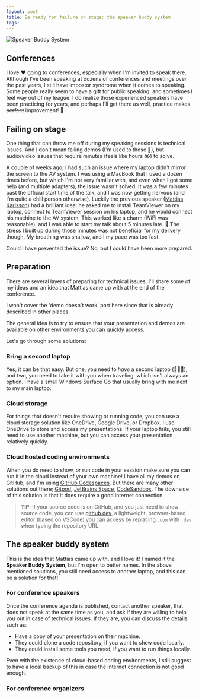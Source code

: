 ```yaml
---
layout: post
title: Be ready for failure on stage: the speaker buddy system
tags: 
---
```



<img class="u-max-full-width" itemprop="image" src="{{ site.url }}/assets/2022/11/22/.png" alt="Speaker Buddy System">

<!--more-->

## Conferences

I love ❤️ going to conferences, especially when I'm invited to speak there. Although I've been speaking at dozens of conferences and meetings over the past years, I still have impostor syndrome when it comes to speaking. Some people really seem to have a gift for public speaking, and sometimes I feel way out of my league. I do realize those experienced speakers have been practicing for years, and perhaps I'll get there as well, practice makes ~~perfect~~ improvement! 💪


## Failing on stage

One thing that can throw me off during my speaking sessions is technical issues. And I don't mean failing demos (I'm used to those 🫠), but audio/video issues that require minutes (feels like hours 😭) to solve.

A couple of weeks ago, I had such an issue where my laptop didn't mirror the screen to the AV system. I was using a MacBook that I used a dozen times before, but which I'm not very familiar with, and even when I got some help (and multiple adapters), the issue wasn't solved. It was a few minutes past the official start time of the talk, and I was now getting nervous (and I'm quite a chill person otherwise). Luckily the previous speaker ([Mattias Karlsson]()) had a brilliant idea: he asked me to install TeamViewer on my laptop, connect to TeamViewer session on his laptop, and he would connect his machine to the AV system. This worked like a charm (WiFi was reasonable), and I was able to start my talk about 5 minutes late. 🎉 The stress I built up during those minutes was not beneficial for my delivery though. My breathing was shallow, and I my pace was too fast.

Could I have prevented the issue? No, but I could have been more prepared.

## Preparation

There are several layers of preparing for technical issues. I'll share some of my ideas and an idea that Mattias came up with at the end of the conference.

I won't cover the 'demo doesn't work' part here since that is already described in other places.

The general idea is to try to ensure that your presentation and demos are available on other environments you can quickly access.

Let's go through some solutions:

### Bring a second laptop

Yes, it can be that easy. But one, you need to *have* a second laptop (💸💸💸), and two, you need to take it with you when traveling, which isn't always an option. I have a small Windows Surface Go that usually bring with me next to my main laptop.

### Cloud storage

For things that doesn't require showing or running code, you can use a cloud storage solution like OneDrive, Google Drive, or Dropbox. I use OneDrive to store and access my presentations. If your laptop fails, you still need to use another machine, but you can access your presentation relatively quickly.

### Cloud hosted coding environments

When you do need to show, or run code in your session make sure you can run it in the cloud instead of your own machine! I have all my demos on GitHub, and I'm using [GitHub Codespaces](https://github.com/features/codespaces). But there are many other solutions out there; [Gitpod](https://www.gitpod.io/), [JetBrains Space](https://www.jetbrains.com/space/), [CodeSandbox](https://codesandbox.io/).
The downside of this solution is that it does require a good internet connection.

> **TIP**: If your source code is on GitHub, and you just need to show source code, you can use [github.dev](https://github.com/github/dev), a lightweight, browser-based editor (based on VSCode) you can access by replacing `.com` with `.dev` when typing the repository URL.

## The speaker buddy system

This is the idea that Mattias came up with, and I love it! I named it the **Speaker Buddy System**, but I'm open to better names. In the above mentioned solutions, you still need access to another laptop, and this can be a solution for that!

### For conference speakers

Once the conference agenda is published, contact another speaker, that does not speak at the same time as you, and ask if they are willing to help you out in case of technical issues. If they are, you can discuss the details such as:

- Have a copy of your presentation on their machine.
- They could clone a code repository, if you want to show code locally.
- They could install some tools you need, if you want to run things locally.

Even with the existence of cloud-based coding environments, I still suggest to have a local backup of this in case the internet connection is not good enough.

### For conference organizers